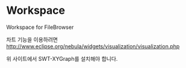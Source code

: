 # Workspace
Workspace for FileBrowser

차트 기능을 이용하려면
http://www.eclipse.org/nebula/widgets/visualization/visualization.php

위 사이트에서 SWT-XYGraph를 설치해야 합니다.
